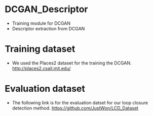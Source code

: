# DCGAN_Descriptor
- Training module for DCGAN
- Descriptor extraction from DCGAN


# Training dataset
- We used the Places2 dataset for the training the DCGAN.
http://places2.csail.mit.edu/


# Evaluation dataset
- The following link is for the evaluation datset for our loop closure detection method.
https://github.com/JustWon/LCD_Dataset
